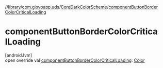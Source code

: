 //[library](../../../index.md)/[com.glovoapp.uds](../index.md)/[CoreDarkColorScheme](index.md)/[componentButtonBorderColorCriticalLoading](component-button-border-color-critical-loading.md)

# componentButtonBorderColorCriticalLoading

[androidJvm]\
open override val [componentButtonBorderColorCriticalLoading](component-button-border-color-critical-loading.md): [Color](https://developer.android.com/reference/kotlin/androidx/compose/ui/graphics/Color.html)
